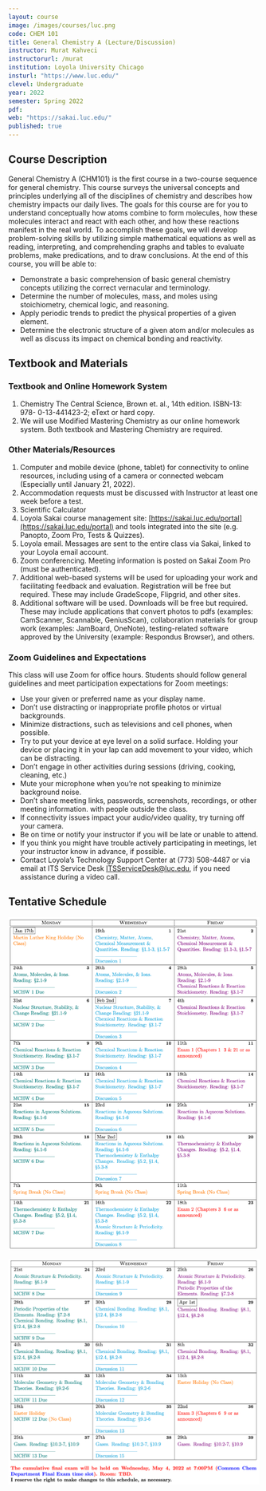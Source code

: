```yaml
---
layout: course
image: /images/courses/luc.png
code: CHEM 101
title: General Chemistry A (Lecture/Discussion)
instructor: Murat Kahveci
instructorurl: /murat
institution: Loyola University Chicago
insturl: "https://www.luc.edu/"
clevel: Undergraduate
year: 2022
semester: Spring 2022
pdf: 
web: "https://sakai.luc.edu/"
published: true
---
```


## Course Description

General Chemistry A (CHM101) is the first course in a two-course sequence for general chemistry. This course surveys the universal concepts and principles underlying all of the disciplines of chemistry and describes how chemistry impacts our daily lives. The goals for this course are for you to understand conceptually how atoms combine to form molecules, how these molecules interact and react with each other, and how these reactions manifest in the real world. To accomplish these goals, we will develop problem-solving skills by utilizing simple mathematical equations as well as reading, interpreting, and comprehending graphs and tables to evaluate problems, make predications, and to draw conclusions. At the end of this course, you will be able to:

* Demonstrate a basic comprehension of basic general chemistry concepts utilizing the correct vernacular and terminology.
* Determine the number of molecules, mass, and moles using stoichiometry, chemical logic, and reasoning.
* Apply periodic trends to predict the physical properties of a given element.
* Determine the electronic structure of a given atom and/or molecules as well as discuss its impact on chemical bonding and reactivity.

## Textbook and Materials

### Textbook and Online Homework System

1. Chemistry The Central Science, Brown et. al., 14th edition. ISBN-13: 978- 0-13-441423-2; eText or hard copy. 
2. We will use Modified Mastering Chemistry as our online homework system. Both textbook and Mastering Chemistry are required.

### Other Materials/Resources

1. Computer and mobile device (phone, tablet) for connectivity to online resources, including using of a camera or connected webcam (Especially until January 21, 2022).
2. Accommodation requests must be discussed with Instructor at least one week before a test.
3. Scientific Calculator
4. Loyola Sakai course management site: [https://sakai.luc.edu/portal](https://sakai.luc.edu/portal) and tools integrated into the site (e.g. Panopto, Zoom Pro, Tests & Quizzes).
5. Loyola email. Messages are sent to the entire class via Sakai, linked to your Loyola email account.
6. Zoom conferencing. Meeting information is posted on Sakai Zoom Pro (must be authenticated).
7. Additional web-based systems will be used for uploading your work and facilitating feedback and evaluation. Registration will be free but required. These may include GradeScope, Flipgrid, and other sites.
8. Additional software will be used. Downloads will be free but required. These may include applications that convert photos to pdfs (examples: CamScanner, Scannable, GeniusScan), collaboration materials for group work (examples: JamBoard, OneNote), testing-related software approved by the University (example: Respondus Browser), and others.

### Zoom Guidelines and Expectations

This class will use Zoom for office hours. Students should follow general guidelines and meet participation expectations for Zoom meetings:

* Use your given or preferred name as your display name.
* Don’t use distracting or inappropriate profile photos or virtual backgrounds.
* Minimize distractions, such as televisions and cell phones, when possible.
* Try to put your device at eye level on a solid surface. Holding your device or placing it in your lap can
add movement to your video, which can be distracting.
* Don’t engage in other activities during sessions (driving, cooking, cleaning, etc.)
* Mute your microphone when you’re not speaking to minimize background noise.
* Don’t share meeting links, passwords, screenshots, recordings, or other meeting information. with
people outside the class.
* If connectivity issues impact your audio/video quality, try turning off your camera.
* Be on time or notify your instructor if you will be late or unable to attend.
* If you think you might have trouble actively participating in meetings, let your instructor know in
advance, if possible.
* Contact Loyola’s Technology Support Center at (773) 508-4487 or via email at ITS Service Desk
[ITSServiceDesk@luc.edu](mailto:ITSServiceDesk@luc.edu), if you need assistance during a video call.

## Tentative Schedule

![](/images/courses/yjq-1.png)

![](/images/courses/yjq-2.png)